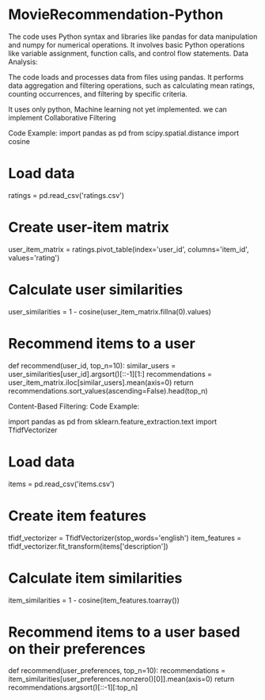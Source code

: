 # MovieRecommendation-Python


The code uses Python syntax and libraries like pandas for data manipulation and numpy for numerical operations.
It involves basic Python operations like variable assignment, function calls, and control flow statements.
Data Analysis:

The code loads and processes data from files using pandas.
It performs data aggregation and filtering operations, such as calculating mean ratings, counting occurrences, and filtering by specific criteria.

It uses only python, Machine learning not yet implemented. we can implement Collaborative Filtering

Code Example:
import pandas as pd
from scipy.spatial.distance import cosine

# Load data
ratings = pd.read_csv('ratings.csv')

# Create user-item matrix
user_item_matrix = ratings.pivot_table(index='user_id', columns='item_id', values='rating')

# Calculate user similarities
user_similarities = 1 - cosine(user_item_matrix.fillna(0).values)

# Recommend items to a user
def recommend(user_id, top_n=10):
    similar_users = user_similarities[user_id].argsort()[::-1][1:]
    recommendations = user_item_matrix.iloc[similar_users].mean(axis=0)
    return recommendations.sort_values(ascending=False).head(top_n)

Content-Based Filtering:
Code Example:

import pandas as pd
from sklearn.feature_extraction.text import TfidfVectorizer

# Load data
items = pd.read_csv('items.csv')

# Create item features
tfidf_vectorizer = TfidfVectorizer(stop_words='english')
item_features = tfidf_vectorizer.fit_transform(items['description'])

# Calculate item similarities
item_similarities = 1 - cosine(item_features.toarray())

# Recommend items to a user based on their preferences
def recommend(user_preferences, top_n=10):
    recommendations = item_similarities[user_preferences.nonzero()[0]].mean(axis=0)
    return recommendations.argsort()[::-1][:top_n]
